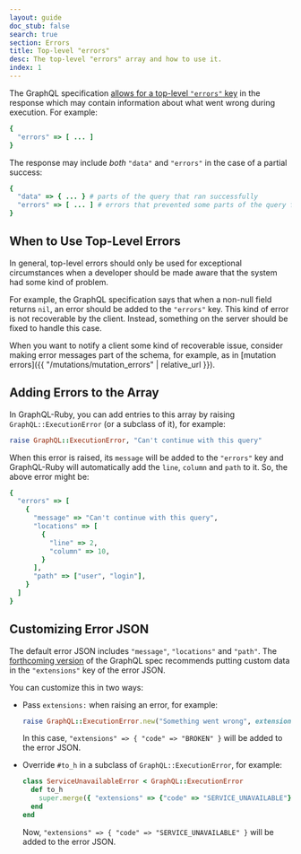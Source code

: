 ```yaml
---
layout: guide
doc_stub: false
search: true
section: Errors
title: Top-level "errors"
desc: The top-level "errors" array and how to use it.
index: 1
---
```


The GraphQL specification [allows for a top-level `"errors"` key](https://graphql.github.io/graphql-spec/June2018/#sec-Errors) in the response which may contain information about what went wrong during execution. For example:

```ruby
{
  "errors" => [ ... ]
}
```

The response may include _both_ `"data"` and `"errors"` in the case of a partial success:

```ruby
{
  "data" => { ... } # parts of the query that ran successfully
  "errors" => [ ... ] # errors that prevented some parts of the query from running
}
```

## When to Use Top-Level Errors

In general, top-level errors should only be used for exceptional circumstances when a developer should be made aware that the system had some kind of problem.

For example, the GraphQL specification says that when a non-null field returns `nil`, an error should be added to the `"errors"` key. This kind of error is not recoverable by the client. Instead, something on the server should be fixed to handle this case.

When you want to notify a client some kind of recoverable issue, consider making error messages part of the schema, for example, as in [mutation errors]({{ "/mutations/mutation_errors" | relative_url }}).

## Adding Errors to the Array

In GraphQL-Ruby, you can add entries to this array by raising `GraphQL::ExecutionError` (or a subclass of it), for example:

```ruby
raise GraphQL::ExecutionError, "Can't continue with this query"
```

When this error is raised, its `message` will be added to the `"errors"` key and GraphQL-Ruby will automatically add the `line`, `column` and `path` to it. So, the above error might be:

```ruby
{
  "errors" => [
    {
      "message" => "Can't continue with this query",
      "locations" => [
        {
          "line" => 2,
          "column" => 10,
        }
      ],
      "path" => ["user", "login"],
    }
  ]
}
```

## Customizing Error JSON

The default error JSON includes `"message"`, `"locations"` and `"path"`. The [forthcoming version](https://graphql.github.io/graphql-spec/draft/#example-fce18) of the GraphQL spec recommends putting custom data in the `"extensions"` key of the error JSON.

You can customize this in two ways:

- Pass `extensions:` when raising an error, for example:
  ```ruby
  raise GraphQL::ExecutionError.new("Something went wrong", extensions: { "code" => "BROKEN" })
  ```
  In this case, `"extensions" => { "code" => "BROKEN" }` will be added to the error JSON.

- Override `#to_h` in a subclass of `GraphQL::ExecutionError`, for example:
  ```ruby
  class ServiceUnavailableError < GraphQL::ExecutionError
    def to_h
      super.merge({ "extensions" => {"code" => "SERVICE_UNAVAILABLE"} })
    end
  end
  ```
  Now, `"extensions" => { "code" => "SERVICE_UNAVAILABLE" }` will be added to the error JSON.
